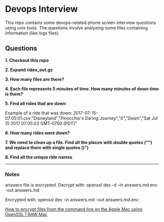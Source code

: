 # Devops Interview

This repo contains some devops-related phone screen interview questions using unix tools.  The questions involve analyzing some files containing information (like logs files).

## Questions

**1. Checkout this repo**

**2. Expand rides_out.gz**

**3. How many files are there?**

**4. Each file represents 5 minutes of time.  How many minutes of down time is there?**

**5. Find all rides that are down**

Example of a ride that was down:
2017-07-15-07:05:01.csv:"Disneyland","Pinocchio's Daring Journey","0","Down","Sat Jul 15 2017 07:05:03 GMT-0700 (PDT)"

**6. How many rides were down?**

**7. We need to clean up a file.  Find all the places with double quotes ("") and replace them with single quotes ()")**

**8. Find all the unique ride names**

---
### Notes

answers file is encrypted.  Decrypt with: 
openssl des -d -in answers.md.enc -out answers.md

Encrypted with:
openssl des -in answers.md -out answers.md.enc

[How to encrypt files from the command line on the Apple Mac using OpenSSL | RAW Mac](http://www.rawinfopages.com/mac/content/how-encrypt-files-command-line-apple-mac-using-openssl)